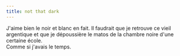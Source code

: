 ```yaml
---
title: not that dark
---
```


J'aime bien le noir et blanc en fait. Il faudrait que je retrouve ce vieil
argentique et que je dépoussière le matos de la chambre noire d'une certaine
école.  
Comme si j'avais le temps.

